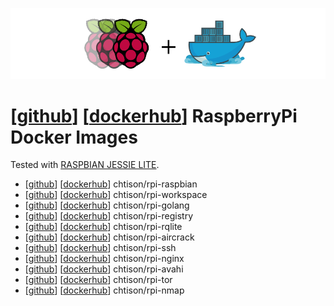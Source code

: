 ![RaspberryPi Docker](misc/rpi+docker.png)
# **[[github](https://github.com/chtison/rpi-docker)] [[dockerhub](https://hub.docker.com/search/?page=1&pullCount=0&q=chtison%2Frpi-%2A&starCount=0)]** RaspberryPi Docker Images
Tested with [RASPBIAN JESSIE LITE](https://www.raspberrypi.org/downloads/raspbian/).
- [[github](https://github.com/chtison/rpi-docker/tree/master/rpi-raspbian)] [[dockerhub](https://hub.docker.com/r/chtison/rpi-raspbian/)] chtison/rpi-raspbian
- [[github](https://github.com/chtison/rpi-docker/tree/master/rpi-workspace)] [[dockerhub](https://hub.docker.com/r/chtison/rpi-workspace/)] chtison/rpi-workspace
- [[github](https://github.com/chtison/rpi-docker/tree/master/rpi-golang)] [[dockerhub](https://hub.docker.com/r/chtison/rpi-golang/)] chtison/rpi-golang
- [[github](https://github.com/chtison/rpi-docker/tree/master/rpi-registry)] [[dockerhub](https://hub.docker.com/r/chtison/rpi-registry/)] chtison/rpi-registry
- [[github](https://github.com/chtison/rpi-docker/tree/master/rpi-rqlite)] [[dockerhub](https://hub.docker.com/r/chtison/rpi-rqlite/)] chtison/rpi-rqlite
- [[github](https://github.com/chtison/rpi-docker/tree/master/rpi-aircrack)] [[dockerhub](https://hub.docker.com/r/chtison/rpi-aircrack/)] chtison/rpi-aircrack
- [[github](https://github.com/chtison/rpi-docker/tree/master/rpi-ssh)] [[dockerhub](https://hub.docker.com/r/chtison/rpi-ssh/)] chtison/rpi-ssh
- [[github](https://github.com/chtison/rpi-docker/tree/master/rpi-nginx)] [[dockerhub](https://hub.docker.com/r/chtison/rpi-nginx/)] chtison/rpi-nginx
- [[github](https://github.com/chtison/rpi-docker/tree/master/rpi-avahi)] [[dockerhub](https://hub.docker.com/r/chtison/rpi-avahi/)] chtison/rpi-avahi
- [[github](https://github.com/chtison/rpi-docker/tree/master/rpi-tor)] [[dockerhub](https://hub.docker.com/r/chtison/rpi-tor/)] chtison/rpi-tor
- [[github](https://github.com/chtison/rpi-docker/tree/master/rpi-nmap)] [[dockerhub](https://hub.docker.com/r/chtison/rpi-nmap/)] chtison/rpi-nmap
